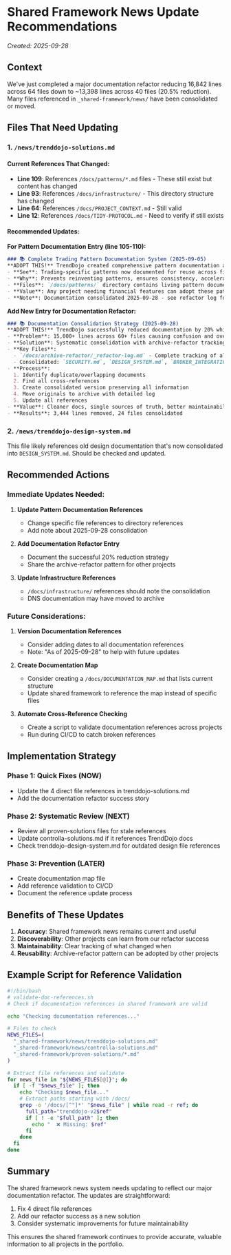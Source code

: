 # Shared Framework News Update Recommendations

*Created: 2025-09-28*

## Context
We've just completed a major documentation refactor reducing 16,842 lines across 64 files down to ~13,398 lines across 40 files (20.5% reduction). Many files referenced in `_shared-framework/news/` have been consolidated or moved.

## Files That Need Updating

### 1. `/news/trenddojo-solutions.md`

#### Current References That Changed:
- **Line 109**: References `/docs/patterns/*.md` files - These still exist but content has changed
- **Line 93**: References `/docs/infrastructure/` - This directory structure has changed
- **Line 64**: References `/docs/PROJECT_CONTEXT.md` - Still valid
- **Line 12**: References `/docs/TIDY-PROTOCOL.md` - Need to verify if still exists

#### Recommended Updates:

**For Pattern Documentation Entry (line 105-110):**
```markdown
### 📚 Complete Trading Pattern Documentation System (2025-09-05)
**ADOPT THIS!** TrendDojo created comprehensive pattern documentation adapted from Controlla's system.
- **See**: Trading-specific patterns now documented for reuse across financial applications
- **Why**: Prevents reinventing patterns, ensures consistency, accelerates development
- **Files**: `/docs/patterns/` directory contains living pattern documents
- **Value**: Any project needing financial features can adopt these patterns
- **Note**: Documentation consolidated 2025-09-28 - see refactor log for details
```

**Add New Entry for Documentation Refactor:**
```markdown
### 📚 Documentation Consolidation Strategy (2025-09-28)
**ADOPT THIS!** TrendDojo successfully reduced documentation by 20% while preserving all information.
- **Problem**: 15,000+ lines across 60+ files causing confusion and overlap
- **Solution**: Systematic consolidation with archive-refactor tracking
- **Key Files**:
  - `/docs/archive-refactor/_refactor-log.md` - Complete tracking of all changes
  - Consolidated: `SECURITY.md`, `DESIGN_SYSTEM.md`, `BROKER_INTEGRATION.md`, `MARKET_DATA_SYSTEM.md`
- **Process**:
  1. Identify duplicate/overlapping documents
  2. Find all cross-references
  3. Create consolidated version preserving all information
  4. Move originals to archive with detailed log
  5. Update all references
- **Value**: Cleaner docs, single sources of truth, better maintainability
- **Results**: 3,444 lines removed, 24 files consolidated
```

### 2. `/news/trenddojo-design-system.md`

This file likely references old design documentation that's now consolidated into `DESIGN_SYSTEM.md`. Should be checked and updated.

## Recommended Actions

### Immediate Updates Needed:

1. **Update Pattern Documentation References**
   - Change specific file references to directory references
   - Add note about 2025-09-28 consolidation

2. **Add Documentation Refactor Entry**
   - Document the successful 20% reduction strategy
   - Share the archive-refactor pattern for other projects

3. **Update Infrastructure References**
   - `/docs/infrastructure/` references should note the consolidation
   - DNS documentation may have moved to archive

### Future Considerations:

1. **Version Documentation References**
   - Consider adding dates to all documentation references
   - Note: "As of 2025-09-28" to help with future updates

2. **Create Documentation Map**
   - Consider creating a `/docs/DOCUMENTATION_MAP.md` that lists current structure
   - Update shared framework to reference the map instead of specific files

3. **Automate Cross-Reference Checking**
   - Create a script to validate documentation references across projects
   - Run during CI/CD to catch broken references

## Implementation Strategy

### Phase 1: Quick Fixes (NOW)
- Update the 4 direct file references in trenddojo-solutions.md
- Add the documentation refactor success story

### Phase 2: Systematic Review (NEXT)
- Review all proven-solutions files for stale references
- Update controlla-solutions.md if it references TrendDojo docs
- Check trenddojo-design-system.md for outdated design file references

### Phase 3: Prevention (LATER)
- Create documentation map file
- Add reference validation to CI/CD
- Document the reference update process

## Benefits of These Updates

1. **Accuracy**: Shared framework news remains current and useful
2. **Discoverability**: Other projects can learn from our refactor success
3. **Maintainability**: Clear tracking of what changed when
4. **Reusability**: Archive-refactor pattern can be adopted by other projects

## Example Script for Reference Validation

```bash
#!/bin/bash
# validate-doc-references.sh
# Check if documentation references in shared framework are valid

echo "Checking documentation references..."

# Files to check
NEWS_FILES=(
  "_shared-framework/news/trenddojo-solutions.md"
  "_shared-framework/news/controlla-solutions.md"
  "_shared-framework/proven-solutions/*.md"
)

# Extract file references and validate
for news_file in "${NEWS_FILES[@]}"; do
  if [ -f "$news_file" ]; then
    echo "Checking $news_file..."
    # Extract paths starting with /docs/
    grep -o '/docs/[^"]*' "$news_file" | while read -r ref; do
      full_path="trenddojo-v2$ref"
      if [ ! -e "$full_path" ]; then
        echo "  ❌ Missing: $ref"
      fi
    done
  fi
done
```

## Summary

The shared framework news system needs updating to reflect our major documentation refactor. The updates are straightforward:
1. Fix 4 direct file references
2. Add our refactor success as a new solution
3. Consider systematic improvements for future maintainability

This ensures the shared framework continues to provide accurate, valuable information to all projects in the portfolio.